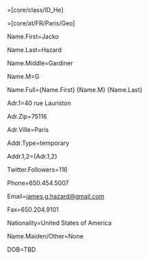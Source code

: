
=[core/class/ID_He]

=[core/at/FR/Paris/Geo]

Name.First=Jacko

Name.Last=Hazard

Name.Middle=Gardiner

Name.M=G

Name.Full={Name.First} {Name.M} {Name.Last}

Adr.1=40 rue Lauriston

Adr.Zip=75116

Adr.Ville=Paris

Addr.Type=temporary

Addr.1,2={Adr.1,2}

Twitter.Followers=116

Phone=650.454.5007

Email=james.g.hazard@gmail.com

Fax=650.204.9101

Nationality=United States of America

Name.Maiden/Other=None

DOB=TBD
